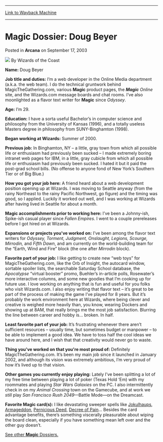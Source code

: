 
---
[Link to Wayback Machine](https://web.archive.org/web/20220624234041/https://magic.wizards.com/en/articles/archive/arcana/magic-dossier-doug-beyer-2003-09-17)

[_metadata_:author]:- "Wizards of the Coast"
[_metadata_:description]:- "Name: Doug BeyerJob title and duties: I’m a web developer in the Online Media department (a.k.a. the web team). I do the technical gruntwork behind MagicTheGathering.com, various Magic product pages, the Magic Online site, and the Wizards.com message boards and chat rooms."
[_metadata_:generator]:- "Drupal 7 (http://drupal.org)"
[_metadata_:node]:- "605966"
[_metadata_:publish_date]:- "2003-09-17"
[_metadata_:source]:- "div-main-content"
[_metadata_:title]:- "Magic Dossier: Doug Beyer"
[_metadata_:wayback_capture_timestamp]:- "2022-06-24 23:40:41"
[_metadata_:wayback_raw_url]:- "https://web.archive.org/web/20220624234041id_/https://magic.wizards.com/en/articles/archive/arcana/magic-dossier-doug-beyer-2003-09-17"
[_metadata_:wayback_url]:- "https://magic.wizards.com/en/articles/archive/arcana/magic-dossier-doug-beyer-2003-09-17"
---


Magic Dossier: Doug Beyer
=========================



 Posted in **Arcana**
 on September 17, 2003 






![](https://media.magic.wizards.com/styles/auth_small/public/images/person/wizards_author.jpg)
By Wizards of the Coast











**Name:** Doug Beyer

**Job title and duties:** I’m a web developer in the Online Media department (a.k.a. the web team). I do the technical gruntwork behind MagicTheGathering.com, various **Magic** product pages, the ***Magic** Online* site, and the Wizards.com message boards and chat rooms. I’ve also moonlighted as a flavor text writer for **Magic** since *Odyssey*.

**Age:** I’m 29.

**Education:** I have a sorta useful Bachelor’s in computer science and philosophy from the University of Kansas (1996), and a totally useless Masters degree in philosophy from SUNY-Binghamton (1998).

**Began working at Wizards:** Summer of 2000.

**Previous job:** In Binghamton, NY – a little, gray town from which all possible life or enthusiasm had previously been sucked – I made extremely boring intranet web pages for IBM, in a little, gray cubicle from which all possible life or enthusiasm had previously been sucked. I hated it but it paid the post-grad school bills. (No offense to anyone fond of New York’s Southern Tier or of Big Blue.)

**How you got your job here:** A friend heard about a web development position opening up at Wizards. I was moving to Seattle anyway (from the rainy Northeast to the rainy Pacific Northwest, go figure) and the timing was good, so I applied. Luckily it worked out well, and I was working at Wizards after having lived in Seattle for about a month.

**Magic accomplishments prior to working here:** I’ve been a Johnny-ish, Spike-ish casual player since *Fallen Empires*. I went to a couple prereleases before I got hired on at Wizards.

**Expansions or projects you've worked on:** I’ve been among the flavor text writers for *Odyssey, Torment, Judgment, Onslaught, Legions, Scourge, Mirrodin,* and *Fifth Dawn*, and am currently on the world-building team for the “Earth, Wind and Fire” block (the one after *Mirrodin* block).

**Favorite part of your job:** I like getting to create new “web toys” for MagicTheGathering.com, like the Orb of Insight, the autocard window, sortable spoiler lists, the searchable Saturday School database, the *Apocalypse* “virtual booster” promo, Buehler’s in-article polls, Rosewater’s more interactive columns, and some new goodies that I’m cooking up for future use. I love working on anything that is fun and useful for you folks who visit Wizards.com. I also enjoy writing that flavor text – it’s great to be part of the process of making the game I’ve played for 8 years. But it’s probably the work environment here at Wizards, where being clever and creative is weighed more heavily than, you know, wearing Dockers and showing up at 8AM, that really brings me the most job satisfaction. Blurring the line between career and hobby is… broken. In half.

**Least favorite part of your job:** It’s frustrating whenever there aren’t sufficient resources – usually time, but sometimes budget or manpower – to be able to implement a good idea. We have to toss half the cool ideas we have around here, and I wish that that creativity would never go to waste.

**Thing you've worked on that you're most proud of:** Definitely MagicTheGathering.com. It’s been my main job since it launched in January 2002, and although its vision was extremely ambitious, I’m very proud of how it’s lived up to that vision.

**Other games you currently enjoy playing:** Lately I’ve been splitting a lot of my free time between playing a lot of poker (Texas Hold ‘Em) with my roommates and playing *Star Wars Galaxies* on the PC. I also intermittently check in on my *Animal Crossing* town on the Gamecube, and at work we *still* play *San Francisco Rush 2049*—Battle Mode—on the Dreamcast.

**Favorite Magic card(s):** I like devastating sweeper spells like [Jokulhaups](https://gatherer.wizards.com/Pages/Card/Details.aspx?name=Jokulhaups), [Armageddon](https://gatherer.wizards.com/Pages/Card/Details.aspx?name=Armageddon), [Pernicious Deed](https://gatherer.wizards.com/Pages/Card/Details.aspx?name=Pernicious+Deed), [Decree of Pain](https://gatherer.wizards.com/Pages/Card/Details.aspx?name=Decree+of+Pain)… Besides the card advantage benefits, there’s something viscerally pleasurable about wiping the board clean, especially if you have something mean left over and the other guy doesn’t.

[See other **Magic** Dossiers.](http://archive.wizards.com/default.asp?x=mtgcom/fullarchive&tablefilter=magic%20dossier)







